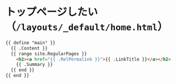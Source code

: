 # トップページしたい（``/layouts/_default/home.html``）

```html
{{ define "main" }}
  {{ .Content }}
  {{ range site.RegularPages }}
    <h2><a href="{{ .RelPermalink }}">{{ .LinkTitle }}</a></h2>
    {{ .Summary }}
  {{ end }}
{{ end }}
```
